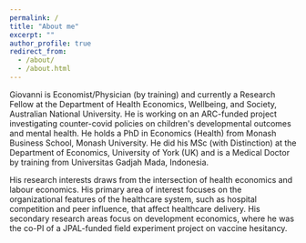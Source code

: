 ```yaml
---
permalink: /
title: "About me"
excerpt: ""
author_profile: true
redirect_from: 
  - /about/
  - /about.html
---
```


Giovanni is Economist/Physician (by training) and currently a Research Fellow at the Department of Health Economics, Wellbeing, and Society, Australian National University. He is working on an ARC-funded project investigating counter-covid policies on children's developmental outcomes and mental health. He holds a PhD in Economics (Health) from Monash Business School, Monash University. He did his MSc (with Distinction) at the Department of Economics, University of York (UK) and is a Medical Doctor by training from Universitas Gadjah Mada, Indonesia.

His research interests draws from the intersection of health economics and labour economics. His primary area of interest focuses on the organizational features of the healthcare system, such as hospital competition and peer influence, that affect healthcare delivery. His secondary research areas focus on development economics, where he was the co-PI of a JPAL-funded field experiment project on vaccine hesitancy.
